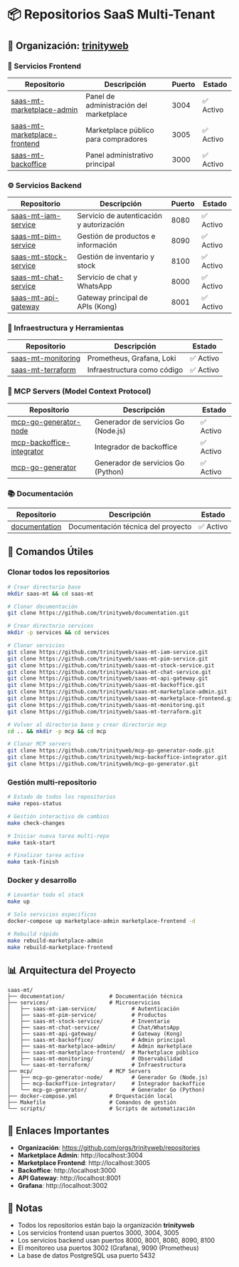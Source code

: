 # 📦 Repositorios SaaS Multi-Tenant

## 🏢 Organización: [trinityweb](https://github.com/orgs/trinityweb/repositories)

### 🎯 Servicios Frontend

| Repositorio | Descripción | Puerto | Estado |
|-------------|-------------|--------|--------|
| [saas-mt-marketplace-admin](https://github.com/trinityweb/saas-mt-marketplace-admin) | Panel de administración del marketplace | 3004 | ✅ Activo |
| [saas-mt-marketplace-frontend](https://github.com/trinityweb/saas-mt-marketplace-frontend) | Marketplace público para compradores | 3005 | ✅ Activo |
| [saas-mt-backoffice](https://github.com/trinityweb/saas-mt-backoffice) | Panel administrativo principal | 3000 | ✅ Activo |

### ⚙️ Servicios Backend

| Repositorio | Descripción | Puerto | Estado |
|-------------|-------------|--------|--------|
| [saas-mt-iam-service](https://github.com/trinityweb/saas-mt-iam-service) | Servicio de autenticación y autorización | 8080 | ✅ Activo |
| [saas-mt-pim-service](https://github.com/trinityweb/saas-mt-pim-service) | Gestión de productos e información | 8090 | ✅ Activo |
| [saas-mt-stock-service](https://github.com/trinityweb/saas-mt-stock-service) | Gestión de inventario y stock | 8100 | ✅ Activo |
| [saas-mt-chat-service](https://github.com/trinityweb/saas-mt-chat-service) | Servicio de chat y WhatsApp | 8000 | ✅ Activo |
| [saas-mt-api-gateway](https://github.com/trinityweb/saas-mt-api-gateway) | Gateway principal de APIs (Kong) | 8001 | ✅ Activo |

### 🔧 Infraestructura y Herramientas

| Repositorio | Descripción | Estado |
|-------------|-------------|--------|
| [saas-mt-monitoring](https://github.com/trinityweb/saas-mt-monitoring) | Prometheus, Grafana, Loki | ✅ Activo |
| [saas-mt-terraform](https://github.com/trinityweb/saas-mt-terraform) | Infraestructura como código | ✅ Activo |

### 🤖 MCP Servers (Model Context Protocol)

| Repositorio | Descripción | Estado |
|-------------|-------------|--------|
| [mcp-go-generator-node](https://github.com/trinityweb/mcp-go-generator-node) | Generador de servicios Go (Node.js) | ✅ Activo |
| [mcp-backoffice-integrator](https://github.com/trinityweb/mcp-backoffice-integrator) | Integrador de backoffice | ✅ Activo |
| [mcp-go-generator](https://github.com/trinityweb/mcp-go-generator) | Generador de servicios Go (Python) | ✅ Activo |

### 📚 Documentación

| Repositorio | Descripción | Estado |
|-------------|-------------|--------|
| [documentation](https://github.com/trinityweb/documentation) | Documentación técnica del proyecto | ✅ Activo |

## 🚀 Comandos Útiles

### Clonar todos los repositorios
```bash
# Crear directorio base
mkdir saas-mt && cd saas-mt

# Clonar documentación
git clone https://github.com/trinityweb/documentation.git

# Crear directorio services
mkdir -p services && cd services

# Clonar servicios
git clone https://github.com/trinityweb/saas-mt-iam-service.git
git clone https://github.com/trinityweb/saas-mt-pim-service.git
git clone https://github.com/trinityweb/saas-mt-stock-service.git
git clone https://github.com/trinityweb/saas-mt-chat-service.git
git clone https://github.com/trinityweb/saas-mt-api-gateway.git
git clone https://github.com/trinityweb/saas-mt-backoffice.git
git clone https://github.com/trinityweb/saas-mt-marketplace-admin.git
git clone https://github.com/trinityweb/saas-mt-marketplace-frontend.git
git clone https://github.com/trinityweb/saas-mt-monitoring.git
git clone https://github.com/trinityweb/saas-mt-terraform.git

# Volver al directorio base y crear directorio mcp
cd .. && mkdir -p mcp && cd mcp

# Clonar MCP servers
git clone https://github.com/trinityweb/mcp-go-generator-node.git
git clone https://github.com/trinityweb/mcp-backoffice-integrator.git
git clone https://github.com/trinityweb/mcp-go-generator.git
```

### Gestión multi-repositorio
```bash
# Estado de todos los repositorios
make repos-status

# Gestión interactiva de cambios
make check-changes

# Iniciar nueva tarea multi-repo
make task-start

# Finalizar tarea activa
make task-finish
```

### Docker y desarrollo
```bash
# Levantar todo el stack
make up

# Solo servicios específicos
docker-compose up marketplace-admin marketplace-frontend -d

# Rebuild rápido
make rebuild-marketplace-admin
make rebuild-marketplace-frontend
```

## 📊 Arquitectura del Proyecto

```
saas-mt/
├── documentation/              # Documentación técnica
├── services/                   # Microservicios
│   ├── saas-mt-iam-service/           # Autenticación
│   ├── saas-mt-pim-service/           # Productos
│   ├── saas-mt-stock-service/         # Inventario
│   ├── saas-mt-chat-service/          # Chat/WhatsApp
│   ├── saas-mt-api-gateway/           # Gateway (Kong)
│   ├── saas-mt-backoffice/            # Admin principal
│   ├── saas-mt-marketplace-admin/     # Admin marketplace
│   ├── saas-mt-marketplace-frontend/  # Marketplace público
│   ├── saas-mt-monitoring/            # Observabilidad
│   └── saas-mt-terraform/             # Infraestructura
├── mcp/                        # MCP Servers
│   ├── mcp-go-generator-node/         # Generador Go (Node.js)
│   ├── mcp-backoffice-integrator/     # Integrador backoffice
│   └── mcp-go-generator/              # Generador Go (Python)
├── docker-compose.yml          # Orquestación local
├── Makefile                    # Comandos de gestión
└── scripts/                    # Scripts de automatización
```

## 🔗 Enlaces Importantes

- **Organización**: https://github.com/orgs/trinityweb/repositories
- **Marketplace Admin**: http://localhost:3004
- **Marketplace Frontend**: http://localhost:3005
- **Backoffice**: http://localhost:3000
- **API Gateway**: http://localhost:8001
- **Grafana**: http://localhost:3002

## 📝 Notas

- Todos los repositorios están bajo la organización **trinityweb**
- Los servicios frontend usan puertos 3000, 3004, 3005
- Los servicios backend usan puertos 8000, 8001, 8080, 8090, 8100
- El monitoreo usa puertos 3002 (Grafana), 9090 (Prometheus)
- La base de datos PostgreSQL usa puerto 5432 